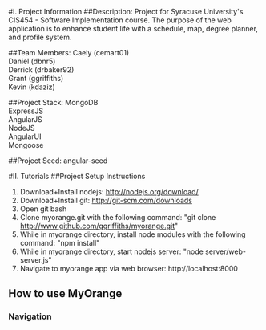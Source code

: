 #I. Project Information
##Description:
Project for Syracuse University's CIS454 - Software Implementation course. The purpose of the web application is to enhance student life with a schedule, map, degree planner, and profile system.

##Team Members:
Caely (cemart01)<br>
Daniel (dbnr5)<br>
Derrick (drbaker92)<br>
Grant (ggriffiths) <br>
Kevin (kdaziz)

##Project Stack:
MongoDB <br>
ExpressJS <br>
AngularJS <br>
NodeJS <br>
AngularUI <br>
Mongoose 

##Project Seed:
angular-seed


#II. Tutorials
##Project Setup Instructions
1. Download+Install nodejs: http://nodejs.org/download/ <br>
2. Download+Install git: http://git-scm.com/downloads<br>
3. Open git bash <br>
4. Clone myorange.git with the following command: "git clone http://www.github.com/ggriffiths/myorange.git"
5. While in myorange directory, install node modules with the following command: "npm install"
6. While in myorange directory, start nodejs server: "node server/web-server.js"
7. Navigate to myorange app via web browser: http://localhost:8000 

## How to use MyOrange
### Navigation
